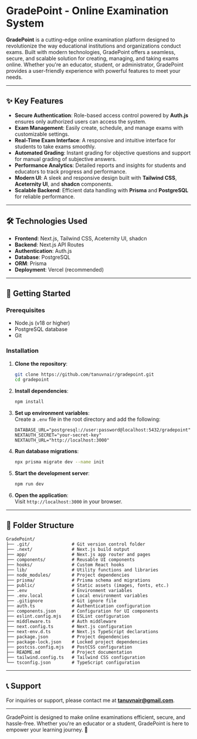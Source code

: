 # GradePoint - Online Examination System  

**GradePoint** is a cutting-edge online examination platform designed to revolutionize the way educational institutions and organizations conduct exams. Built with modern technologies, GradePoint offers a seamless, secure, and scalable solution for creating, managing, and taking exams online. Whether you're an educator, student, or administrator, GradePoint provides a user-friendly experience with powerful features to meet your needs.  

---

## ✨ Key Features  

- **Secure Authentication**: Role-based access control powered by **Auth.js** ensures only authorized users can access the system.  
- **Exam Management**: Easily create, schedule, and manage exams with customizable settings.  
- **Real-Time Exam Interface**: A responsive and intuitive interface for students to take exams smoothly.  
- **Automated Grading**: Instant grading for objective questions and support for manual grading of subjective answers.  
- **Performance Analytics**: Detailed reports and insights for students and educators to track progress and performance.  
- **Modern UI**: A sleek and responsive design built with **Tailwind CSS**, **Aceternity UI**, and **shadcn** components.  
- **Scalable Backend**: Efficient data handling with **Prisma** and **PostgreSQL** for reliable performance.  

---

## 🛠️ Technologies Used  

- **Frontend**: Next.js, Tailwind CSS, Aceternity UI, shadcn  
- **Backend**: Next.js API Routes  
- **Authentication**: Auth.js  
- **Database**: PostgreSQL  
- **ORM**: Prisma  
- **Deployment**: Vercel (recommended)  

---

## 🚀 Getting Started  

### Prerequisites  
- Node.js (v18 or higher)  
- PostgreSQL database  
- Git  

### Installation  
1. **Clone the repository**:  
   ```bash  
   git clone https://github.com/tanuvnair/gradepoint.git  
   cd gradepoint  
   ```  

2. **Install dependencies**:  
   ```bash  
   npm install  
   ```  

3. **Set up environment variables**:  
   Create a `.env` file in the root directory and add the following:  
   ```env  
   DATABASE_URL="postgresql://user:password@localhost:5432/gradepoint"  
   NEXTAUTH_SECRET="your-secret-key"  
   NEXTAUTH_URL="http://localhost:3000"  
   ```  

4. **Run database migrations**:  
   ```bash  
   npx prisma migrate dev --name init  
   ```  

5. **Start the development server**:  
   ```bash  
   npm run dev  
   ```  

6. **Open the application**:  
   Visit `http://localhost:3000` in your browser.  

---

## 📂 Folder Structure  

```  
GradePoint/  
├── .git/                # Git version control folder  
├── .next/               # Next.js build output  
├── app/                 # Next.js app router and pages  
├── components/          # Reusable UI components  
├── hooks/               # Custom React hooks  
├── lib/                 # Utility functions and libraries  
├── node_modules/        # Project dependencies  
├── prisma/              # Prisma schema and migrations  
├── public/              # Static assets (images, fonts, etc.)  
├── .env                 # Environment variables  
├── .env.local           # Local environment variables  
├── .gitignore           # Git ignore file  
├── auth.ts              # Authentication configuration  
├── components.json      # Configuration for UI components  
├── eslint.config.mjs    # ESLint configuration  
├── middleware.ts        # Auth middleware  
├── next.config.ts       # Next.js configuration  
├── next-env.d.ts        # Next.js TypeScript declarations  
├── package.json         # Project dependencies  
├── package-lock.json    # Locked project dependencies  
├── postcss.config.mjs   # PostCSS configuration  
├── README.md            # Project documentation  
├── tailwind.config.ts   # Tailwind CSS configuration  
└── tsconfig.json        # TypeScript configuration  
```  

---

## 📞 Support  

For inquiries or support, please contact me at **tanuvnair@gmail.com**.  

---

GradePoint is designed to make online examinations efficient, secure, and hassle-free. Whether you're an educator or a student, GradePoint is here to empower your learning journey. 🌟
